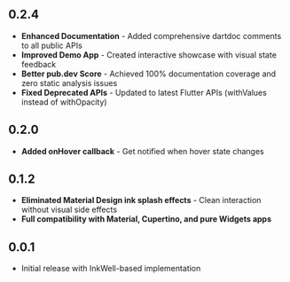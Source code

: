 ## 0.2.4

* **Enhanced Documentation** - Added comprehensive dartdoc comments to all public APIs
* **Improved Demo App** - Created interactive showcase with visual state feedback
* **Better pub.dev Score** - Achieved 100% documentation coverage and zero static analysis issues
* **Fixed Deprecated APIs** - Updated to latest Flutter APIs (withValues instead of withOpacity)

## 0.2.0

* **Added onHover callback** - Get notified when hover state changes

## 0.1.2

* **Eliminated Material Design ink splash effects** - Clean interaction without visual side effects
* **Full compatibility with Material, Cupertino, and pure Widgets apps**

## 0.0.1

* Initial release with InkWell-based implementation
